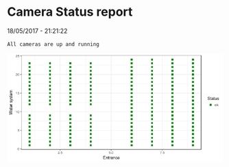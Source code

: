Camera Status report
================
18/05/2017 - 21:21:22

    All cameras are up and running

![](camreport_files/figure-markdown_github/unnamed-chunk-2-1.png)
